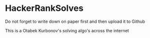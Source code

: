 # HackerRankSolves
Do not forget to write down on paper first and then upload it to Github

This is a Otabek Kurbonov's solving algo's across the internet
